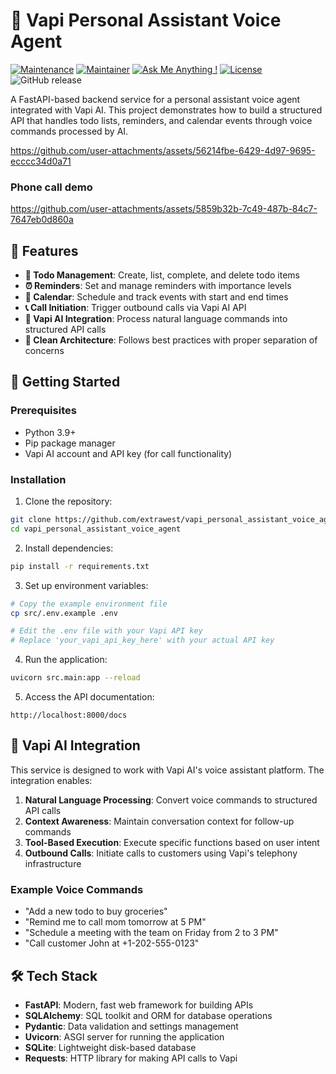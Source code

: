 # 🤖 Vapi Personal Assistant Voice Agent

[![Maintenance](https://img.shields.io/badge/Maintained%3F-yes-green.svg)]()
[![Maintainer](https://img.shields.io/static/v1?label=Yevhen%20Ruban&message=Maintainer&color=red)](mailto:yevhen.ruban@extrawest.com)
[![Ask Me Anything !](https://img.shields.io/badge/Ask%20me-anything-1abc9c.svg)]()
[![License](https://img.shields.io/badge/License-Apache_2.0-blue.svg)](https://opensource.org/licenses/Apache-2.0)
![GitHub release](https://img.shields.io/badge/release-v1.0.0-blue)

A FastAPI-based backend service for a personal assistant voice agent integrated with Vapi AI. 
This project demonstrates how to build a structured API that handles todo lists, reminders, and calendar events through voice commands processed by AI.




https://github.com/user-attachments/assets/56214fbe-6429-4d97-9695-ecccc34d0a71


### Phone call demo




https://github.com/user-attachments/assets/5859b32b-7c49-487b-84c7-7647eb0d860a




## 🌟 Features

- **📝 Todo Management**: Create, list, complete, and delete todo items
- **⏰ Reminders**: Set and manage reminders with importance levels
- **📅 Calendar**: Schedule and track events with start and end times
- **📞 Call Initiation**: Trigger outbound calls via Vapi AI API
- **🔄 Vapi AI Integration**: Process natural language commands into structured API calls
- **🔧 Clean Architecture**: Follows best practices with proper separation of concerns

## 🚀 Getting Started

### Prerequisites

- Python 3.9+
- Pip package manager
- Vapi AI account and API key (for call functionality)

### Installation

1. Clone the repository:
```bash
git clone https://github.com/extrawest/vapi_personal_assistant_voice_agent.git
cd vapi_personal_assistant_voice_agent
```

2. Install dependencies:
```bash
pip install -r requirements.txt
```

3. Set up environment variables:
```bash
# Copy the example environment file
cp src/.env.example .env

# Edit the .env file with your Vapi API key
# Replace 'your_vapi_api_key_here' with your actual API key
```

4. Run the application:
```bash
uvicorn src.main:app --reload
```

5. Access the API documentation:
```
http://localhost:8000/docs
```

## 🔌 Vapi AI Integration

This service is designed to work with Vapi AI's voice assistant platform. The integration enables:

1. **Natural Language Processing**: Convert voice commands to structured API calls
2. **Context Awareness**: Maintain conversation context for follow-up commands
3. **Tool-Based Execution**: Execute specific functions based on user intent
4. **Outbound Calls**: Initiate calls to customers using Vapi's telephony infrastructure

### Example Voice Commands

- "Add a new todo to buy groceries"
- "Remind me to call mom tomorrow at 5 PM"
- "Schedule a meeting with the team on Friday from 2 to 3 PM"
- "Call customer John at +1-202-555-0123"

## 🛠️ Tech Stack

- **FastAPI**: Modern, fast web framework for building APIs
- **SQLAlchemy**: SQL toolkit and ORM for database operations
- **Pydantic**: Data validation and settings management
- **Uvicorn**: ASGI server for running the application
- **SQLite**: Lightweight disk-based database
- **Requests**: HTTP library for making API calls to Vapi

